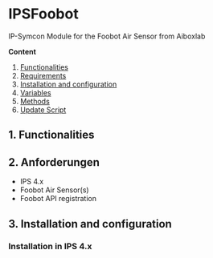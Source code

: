 # IPSFoobot
IP-Symcon Module for the Foobot Air Sensor from Aiboxlab

**Content**

1. [Functionalities](#1)
2. [Requirements](#2)
3. [Installation and configuration](#3)
4. [Variables](#4)
5. [Methods](#6)
6. [Update Script](#5)

## 1. Functionalities


## 2. Anforderungen

 - IPS 4.x
 - Foobot Air Sensor(s)
 - Foobot API registration

## 3. Installation and configuration

### Installation in IPS 4.x


